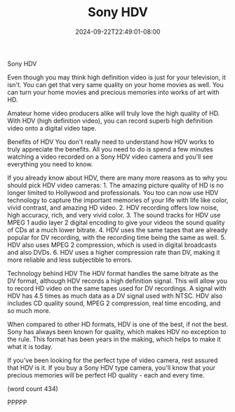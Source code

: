 ﻿---
title: "Sony HDV"
date: 2024-09-22T22:49:01-08:00
description: "High Definition Video Cameras Tips for Web Success"
featured_image: "/images/High Definition Video Cameras.jpg"
tags: ["High Definition Video Cameras"]
---

Sony HDV

Even though you may think high definition video is
just for your television, it isn't.  You can get
that very same quality on your home movies as well.
You can turn your home movies and precious memories
into works of art with HD.

Amateur home video producers alike will truly love
the high quality of HD.  With HDV (high definition
video), you can record superb high definition video
onto a digital video tape.  

Benefits of HDV
You don't really need to understand how HDV works
to truly appreciate the benefits.  All you need to
do is spend a few minutes watching a video recorded
on a Sony HDV video camera and you'll see everything
you need to know.

If you already know about HDV, there are many more
reasons as to why you should pick HDV video cameras:
	1.  The amazing picture quality of HD is no
longer limited to Hollywood and professionals.  You
too can now use HDV technology to capture the 
important memories of your life with life like color,
vivid contrast, and amazing HD video.
	2.  HDV recording offers low noise, high
accuracy, rich, and very vivid color.
	3.  The sound tracks for HDV use MPEG 1
audio layer 2 digital encoding to give your videos
the sound quality of CDs at a much lower bitrate.
	4.  HDV uses the same tapes that are already
popular for DV recording, with the recording time
being the same as well.
	5.  HDV also uses MPEG 2 compression, which
is used in digital broadcasts and also DVDs.
	6.  HDV uses a higher compression rate than
DV, making it more reliable and less subjectible to
errors.

Technology behind HDV
The HDV format handles the same bitrate as the DV
format, although HDV records a high definition 
signal.  This will allow you to record HD video on
the same tapes used for DV recordings.  A signal with
HDV has 4.5 times as much data as a DV signal used
with NTSC.  HDV also includes CD quality sound, 
MPEG 2 compression, real time encoding, and so much
more.  

When compared to other HD formats, HDV is one of
the best, if not the best.  Sony has always been
known for quality, which makes HDV no exception to
the rule.  This format has been years in the making,
which helps to make it what it is today.

If you've been looking for the perfect type of 
video camera, rest assured that HDV is it.  If
you buy a Sony HDV type camera, you'll know that
your precious memories will be perfect HD quality -
each and every time.

(word count 434)

PPPPP
